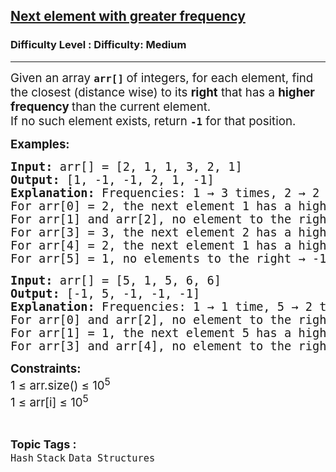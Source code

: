 <h2><a href="https://www.geeksforgeeks.org/problems/next-element-with-greater-frequency--170637/1?_gl=1*nw1it6*_up*MQ..*_gs*MQ..&gclid=CjwKCAjwg7PDBhBxEiwAf1CVu7w0nBtseu-nXti7RjZgSOBuJjLZW9GyLsgyFpSEjRTpvef0MWRbaBoCv6AQAvD_BwE&gbraid=0AAAAAC9yBkBh8-YKHrPkxypzPInRKbn66">Next element with greater frequency</a></h2><h3>Difficulty Level : Difficulty: Medium</h3><hr><div class="problems_problem_content__Xm_eO"><p><span style="font-size: 14pt;"><span style="font-size: 14pt;">Given an array </span><strong style="font-size: 14pt;"><code data-start="183" data-end="190">arr[]</code> </strong><span style="font-size: 14pt;">of integers, for each element, find the closest (distance wise) to its </span><strong style="font-size: 14pt;" data-start="254" data-end="263">right</strong><span style="font-size: 14pt;"> that has a </span><span style="font-size: 18.6667px;"><strong>higher frequency </strong></span><span style="font-size: 14pt;">than the current element.</span></span><br data-start="321" data-end="324"><span style="font-size: 14pt;"> If no such element exists, return <strong><code data-start="358" data-end="362">-1</code></strong> for that position.</span></p>
<p><span style="font-size: 14pt;"><strong>Examples:</strong></span></p>
<pre><span style="font-size: 14pt;"><strong style="font-size: 14pt;">Input: </strong><span style="font-size: 14pt;">arr[] = [2, 1, 1, 3, 2, 1]</span><strong style="font-size: 14pt;"><br>Output: </strong><span style="font-size: 14pt;">[1, -1, -1, 2, 1, -1]</span><strong style="font-size: 14pt;"><br>Explanation:&nbsp;</strong><span style="font-size: 14pt;">Frequencies: 1 → 3 times, 2 → 2 times, 3 → 1 time.<br></span><span style="font-size: 18.6667px;">For arr[0] = 2, the next element 1 has a higher frequency → 1.
For arr[1] and arr[2], no element to the right has a higher frequency → -1.
For arr[3] = 3, the next element 2 has a higher frequency → 2.
For arr[4] = 2, the next element 1 has a higher frequency → 1.
For arr[5] = 1, no elements to the right → -1.</span></span></pre>
<pre><span style="font-size: 14pt;"><strong>Input:</strong> arr[] = [5, 1, 5, 6, 6]<br><strong>Output:</strong> [-1, 5, -1, -1, -1]<br><strong>Explanation:&nbsp;</strong>Frequencies: 1 → 1 time, 5 → 2 times, 6 → 2 times.<br>For arr[0] and arr[2], no element to the right has a higher frequency → -1.<br>For arr[1] = 1, the next element 5 has a higher frequency → 5.<br>For arr[3] and arr[4], no element to the right has a higher frequency → -1.</span></pre>
<p><strong><span style="font-size: 14pt;">Constraints:<br></span></strong><span style="font-size: 14pt;">1 ≤ arr.size() ≤ 10<sup>5<sub><br></sub></sup>1 ≤ arr[i] ≤ 10<sup>5</sup></span></p></div><br><p><span style=font-size:18px><strong>Topic Tags : </strong><br><code>Hash</code>&nbsp;<code>Stack</code>&nbsp;<code>Data Structures</code>&nbsp;